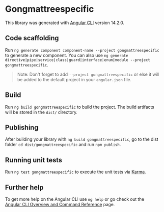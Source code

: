 # Gongmattreespecific

This library was generated with [Angular CLI](https://github.com/angular/angular-cli) version 14.2.0.

## Code scaffolding

Run `ng generate component component-name --project gongmattreespecific` to generate a new component. You can also use `ng generate directive|pipe|service|class|guard|interface|enum|module --project gongmattreespecific`.
> Note: Don't forget to add `--project gongmattreespecific` or else it will be added to the default project in your `angular.json` file. 

## Build

Run `ng build gongmattreespecific` to build the project. The build artifacts will be stored in the `dist/` directory.

## Publishing

After building your library with `ng build gongmattreespecific`, go to the dist folder `cd dist/gongmattreespecific` and run `npm publish`.

## Running unit tests

Run `ng test gongmattreespecific` to execute the unit tests via [Karma](https://karma-runner.github.io).

## Further help

To get more help on the Angular CLI use `ng help` or go check out the [Angular CLI Overview and Command Reference](https://angular.io/cli) page.
